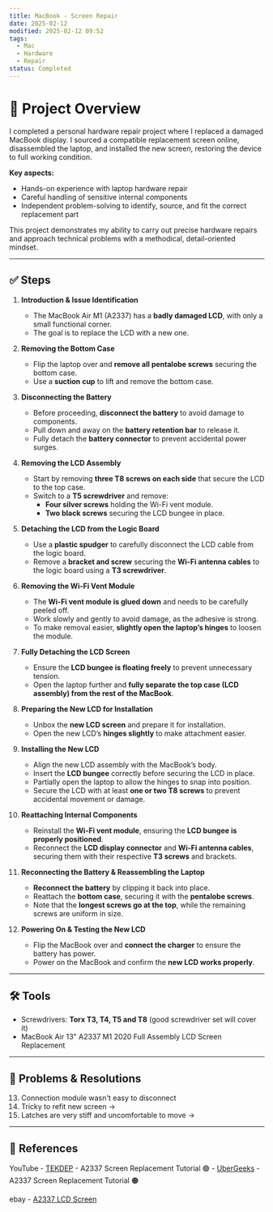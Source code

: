 ```yaml
---
title: MacBook - Screen Repair
date: 2025-02-12
modified: 2025-02-12 09:52
tags:
  - Mac
  - Hardware
  - Repair
status: Completed
---
```


# 📝 Project Overview

I completed a personal hardware repair project where I replaced a damaged MacBook display. I sourced a compatible replacement screen online, disassembled the laptop, and installed the new screen, restoring the device to full working condition.

**Key aspects:**

- Hands-on experience with laptop hardware repair
- Careful handling of sensitive internal components
- Independent problem-solving to identify, source, and fit the correct replacement part

This project demonstrates my ability to carry out precise hardware repairs and approach technical problems with a methodical, detail-oriented mindset.

---

## ✅ Steps

1. **Introduction & Issue Identification**
    
    - The MacBook Air M1 (A2337) has a **badly damaged LCD**, with only a small functional corner.
    - The goal is to replace the LCD with a new one.
2. **Removing the Bottom Case**
    
    - Flip the laptop over and **remove all pentalobe screws** securing the bottom case.
    - Use a **suction cup** to lift and remove the bottom case.
3. **Disconnecting the Battery**
    
    - Before proceeding, **disconnect the battery** to avoid damage to components.
    - Pull down and away on the **battery retention bar** to release it.
    - Fully detach the **battery connector** to prevent accidental power surges.
4. **Removing the LCD Assembly**
    
    - Start by removing **three T8 screws on each side** that secure the LCD to the top case.
    - Switch to a **T5 screwdriver** and remove:
        - **Four silver screws** holding the Wi-Fi vent module.
        - **Two black screws** securing the LCD bungee in place.
5. **Detaching the LCD from the Logic Board**
    
    - Use a **plastic spudger** to carefully disconnect the LCD cable from the logic board.
    - Remove a **bracket and screw** securing the **Wi-Fi antenna cables** to the logic board using a **T3 screwdriver**.
6. **Removing the Wi-Fi Vent Module**
    
    - The **Wi-Fi vent module is glued down** and needs to be carefully peeled off.
    - Work slowly and gently to avoid damage, as the adhesive is strong.
    - To make removal easier, **slightly open the laptop’s hinges** to loosen the module.
7. **Fully Detaching the LCD Screen**
    
    - Ensure the **LCD bungee is floating freely** to prevent unnecessary tension.
    - Open the laptop further and **fully separate the top case (LCD assembly) from the rest of the MacBook**.
8. **Preparing the New LCD for Installation**
    
    - Unbox the **new LCD screen** and prepare it for installation.
    - Open the new LCD’s **hinges slightly** to make attachment easier.
9. **Installing the New LCD**
    
    - Align the new LCD assembly with the MacBook’s body.
    - Insert the **LCD bungee** correctly before securing the LCD in place.
    - Partially open the laptop to allow the hinges to snap into position.
    - Secure the LCD with at least **one or two T8 screws** to prevent accidental movement or damage.
10. **Reattaching Internal Components**
    
    - Reinstall the **Wi-Fi vent module**, ensuring the **LCD bungee is properly positioned**.
    - Reconnect the **LCD display connector** and **Wi-Fi antenna cables**, securing them with their respective **T3 screws** and brackets.
11. **Reconnecting the Battery & Reassembling the Laptop**
    
    - **Reconnect the battery** by clipping it back into place.
    - Reattach the **bottom case**, securing it with the **pentalobe screws**.
    - Note that the **longest screws go at the top**, while the remaining screws are uniform in size.
12. **Powering On & Testing the New LCD**
    
    - Flip the MacBook over and **connect the charger** to ensure the battery has power.
    - Power on the MacBook and confirm the **new LCD works properly**.

---

## 🛠 Tools

- Screwdrivers: **Torx T3, T4, T5 and T8** (good screwdriver set will cover it)
- MacBook Air 13" A2337 M1 2020 Full Assembly LCD Screen Replacement

---

## 🚧 Problems & Resolutions  

13. Connection module wasn't easy to disconnect
14. Tricky to refit new screen ->
15. Latches are very stiff and uncomfortable to move ->

---

## 🔗 References

YouTube
	- [TEKDEP](https://www.youtube.com/watch?v=-_PjXAzEbLg) - A2337 Screen Replacement Tutorial 🟢
	- [UberGeeks](https://www.youtube.com/watch?v=cRM8LyNYqOM&t=299s) - A2337 Screen Replacement Tutorial 🟠

ebay
	- [A2337 LCD Screen](https://www.ebay.com.au/itm/314629967052?var=614407958312)

